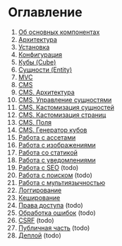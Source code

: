 # Оглавление

1. [Об основных компонентах](packages.md)
2. [Архитектура](architecture.md)
3. [Установка](installation.md)
4. [Конфигурация](config.md)
5. [Кубы (Cube)](cubes.md)
6. [Cущности (Entity)](entity.md)
7. [MVC](mvc.md)
8. [CMS](admin/index.md)
9. [CMS. Архитектура](admin/architecture.md)
10. [CMS. Управление сущностями](admin/entity.md)
11. [CMS. Кастомизация сущностей](admin/entity-customization.md)
12. [CMS. Кастомизация страниц](admin/custom-page.md)
13. [CMS. Поля](admin/fields.md)
14. [CMS. Генератор кубов](admin/generator.md)
15. [Работа с ассетами](assets.md)
15. [Работа с изображениями](image.md)
16. [Работа со статикой](static.md)
17. [Работа с уведомлениями](notifications.md)
18. [Работа с SEO](seo.md) (todo)
19. [Работа с поиском](search.md) (todo)
20. [Работа с мультиязычностью](multilang.md)
21. [Логгирование](logging.md)
22. [Кеширование](caching.md)
23. [Права доступа](auth.md) (todo)
24. [Обработка ошибок](errors.md) (todo)
25. [CSRF](csrf.md) (todo)
26. [Публичная часть](pub.md) (todo)
27. [Деплой](deploy.md) (todo)
